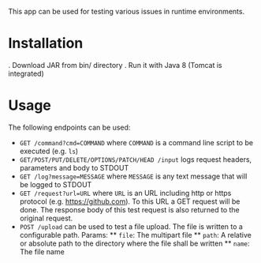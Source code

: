 This app can be used for testing various issues in runtime environments.

# Installation

. Download JAR from bin/ directory
. Run it with Java 8 (Tomcat is integrated)

# Usage

The following endpoints can be used:

* `GET /command?cmd=COMMAND` where `COMMAND` is a command line script to be executed (e.g. `ls`)
* `GET/POST/PUT/DELETE/OPTIONS/PATCH/HEAD /input` logs request headers, parameters and body to STDOUT
* `GET /log?message=MESSAGE` where `MESSAGE` is any text message that will be logged to STDOUT
* `GET /request?url=URL` where `URL` is an URL including http or https protocol (e.g. https://github.com). To this URL a GET request will be done. The response body of this test request is also returned to the original request.
* `POST /upload` can be used to test a file upload. The file is written to a configurable path. Params:
** `file`: The multipart file
** `path`: A relative or absolute path to the directory where the file shall be written
** `name`: The file name